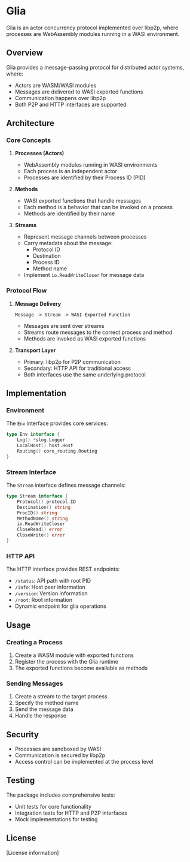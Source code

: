 # Glia

Glia is an actor concurrency protocol implemented over libp2p, where processes are WebAssembly modules running in a WASI environment.

## Overview

Glia provides a message-passing protocol for distributed actor systems, where:
- Actors are WASM/WASI modules
- Messages are delivered to WASI exported functions
- Communication happens over libp2p
- Both P2P and HTTP interfaces are supported

## Architecture

### Core Concepts

1. **Processes (Actors)**
   - WebAssembly modules running in WASI environments
   - Each process is an independent actor
   - Processes are identified by their Process ID (PID)

2. **Methods**
   - WASI exported functions that handle messages
   - Each method is a behavior that can be invoked on a process
   - Methods are identified by their name

3. **Streams**
   - Represent message channels between processes
   - Carry metadata about the message:
     - Protocol ID
     - Destination
     - Process ID
     - Method name
   - Implement `io.ReadWriteCloser` for message data

### Protocol Flow

1. **Message Delivery**
   ```
   Message -> Stream -> WASI Exported Function
   ```
   - Messages are sent over streams
   - Streams route messages to the correct process and method
   - Methods are invoked as WASI exported functions

2. **Transport Layer**
   - Primary: libp2p for P2P communication
   - Secondary: HTTP API for traditional access
   - Both interfaces use the same underlying protocol

## Implementation

### Environment

The `Env` interface provides core services:
```go
type Env interface {
    Log() *slog.Logger
    LocalHost() host.Host
    Routing() core_routing.Routing
}
```

### Stream Interface

The `Stream` interface defines message channels:
```go
type Stream interface {
    Protocol() protocol.ID
    Destination() string
    ProcID() string
    MethodName() string
    io.ReadWriteCloser
    CloseRead() error
    CloseWrite() error
}
```

### HTTP API

The HTTP interface provides REST endpoints:
- `/status`: API path with root PID
- `/info`: Host peer information
- `/version`: Version information
- `/root`: Root information
- Dynamic endpoint for glia operations

## Usage

### Creating a Process

1. Create a WASM module with exported functions
2. Register the process with the Glia runtime
3. The exported functions become available as methods

### Sending Messages

1. Create a stream to the target process
2. Specify the method name
3. Send the message data
4. Handle the response

## Security

- Processes are sandboxed by WASI
- Communication is secured by libp2p
- Access control can be implemented at the process level

## Testing

The package includes comprehensive tests:
- Unit tests for core functionality
- Integration tests for HTTP and P2P interfaces
- Mock implementations for testing

## License

[License information] 